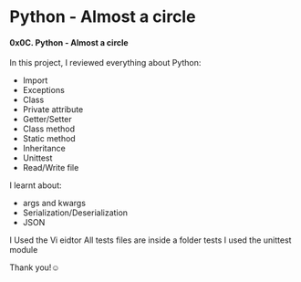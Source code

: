 # Python - Almost a circle
#### 0x0C. Python - Almost a circle

In this project, I reviewed everything about Python:
- Import
- Exceptions
- Class
- Private attribute
- Getter/Setter
- Class method
- Static method
- Inheritance
- Unittest
- Read/Write file

I learnt about:
- args and kwargs
- Serialization/Deserialization
- JSON

I Used the Vi eidtor
All tests files are inside a folder tests
I used the unittest module


Thank you!☺️
